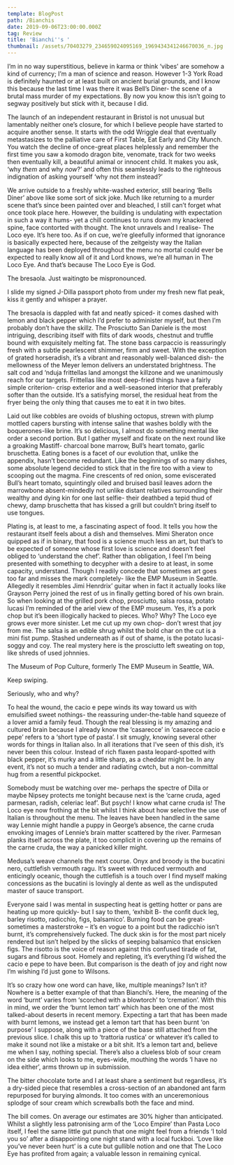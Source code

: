 ```yaml
---
template: BlogPost
path: /Bianchis
date: 2019-09-06T23:00:00.000Z
tag: Review
title: 'Bianchi''s '
thumbnail: /assets/70403279_234659024095169_1969434341246670036_n.jpg
---
```

<!--StartFragment-->

I’m in no way superstitious, believe in karma or think ‘vibes’ are somehow a kind of currency; I’m a man of science and reason. However 1-3 York Road is definitely haunted or at least built on ancient burial grounds, and I know this because the last time I was there it was Bell’s Diner- the scene of a brutal mass murder of my expectations. By now you know this isn’t going to segway positively but stick with it, because I did.

The launch of an independent restaurant in Bristol is not unusual but lamentably neither one’s closure, for which I believe people have started to acquire another sense. It starts with the odd Wriggle deal that eventually metastasizes to the palliative care of First Table, Eat Early and City Munch. You watch the decline of once-great places helplessly and remember the first time you saw a komodo dragon bite, venomate, track for two weeks then eventually kill, a beautiful animal or innocent child. It makes you ask, ‘why *them* and why *now*?’ and often this seamlessly leads to the righteous indignation of asking yourself ‘why not *them* instead?’

We arrive outside to a freshly white-washed exterior, still bearing ‘Bells Diner’ above like some sort of sick joke. Much like returning to a murder scene that’s since been painted over and bleached, I still can’t forget what once took place here. However, the building is undulating with expectation in such a way it hums- yet a chill continues to runs down my knackered spine, face contorted with thought. The knot unravels and I realise- The Loco eye. It’s here too. As if on cue, we’re gleefully informed that ignorance is basically expected here, because of the zeitgeisty way the Italian language has been deployed throughout the menu no mortal could ever be expected to really know all of it and Lord knows, we’re all human in The Loco Eye. And that’s because The Loco Eye is God.

The bresaola. Just waitingto be mispronounced.

I slide my signed J-Dilla passport photo from under my fresh new flat peak, kiss it gently and whisper a prayer.

The bresaola is dappled with fat and neatly spiced- it comes dashed with lemon and black pepper which I’d prefer to administer myself, but then I’m probably don’t have the skillz. The Prosciutto San Daniele is the most intriguing, describing itself with flits of dark woods, chestnut and truffle bound with exquisitely melting fat. The stone bass carpaccio is reassuringly fresh with a subtle pearlescent shimmer, firm and sweet. With the exception of grated horseradish, it’s a vibrant and reasonably well-balanced dish- the mellowness of the Meyer lemon delivers an understated brightness. The salt cod and ‘nduja frittellas land amongst the killzone and we unanimously reach for our targets. Frittellas like most deep-fried things have a fairly simple criterion- crisp exterior and a well-seasoned interior that preferably softer than the outside. It’s a satisfying morsel, the residual heat from the fryer being the only thing that causes me to eat it in two bites.

Laid out like cobbles are ovoids of blushing octopus, strewn with plump mottled capers bursting with intense saline that washes boldly with the boquerones-like brine. It’s so delicious, I almost do something mental like order a second portion. But I gather myself and fixate on the next round like a groaking Mastiff- charcoal bone marrow, Bull’s heart tomato, garlic bruschetta. Eating bones is a facet of our evolution that, unlike the appendix, hasn’t become redundant. Like the beginnings of so many dishes, some absolute legend decided to stick that in the fire too with a view to scooping out the magma. Fine crescents of red onion, some eviscerated Bull’s heart tomato, squintingly oiled and bruised basil leaves adorn the marrowbone absent-mindedly not unlike distant relatives surrounding their wealthy and dying kin for one last selfie- their deathbed a tepid thud of chewy, damp bruschetta that has kissed a grill but couldn’t bring itself to use tongues.

Plating is, at least to me, a fascinating aspect of food. It tells you how the restaurant itself feels about a dish and themselves. Mimi Sheraton once quipped as if in binary, that food is a science much less an art, but that’s to be expected of someone whose first love is science and doesn’t feel obliged to ‘understand the chef’. Rather than obligation, I feel I’m being presented with something to decypher with a desire to at least, in some capacity, understand. Though I readily concede that sometimes art goes too far and misses the mark completely- like the EMP Museum in Seattle. Allegedly it resembles Jimi Henrdrix’ guitar when in fact it actually looks like Grayson Perry joined the rest of us in finally getting bored of his own brain. So when looking at the grilled pork chop, prosciutto, salsa rossa, potato lucasi I’m reminded of the ariel view of the EMP museum. Yes, it’s a pork chop but it’s been illogically hacked to pieces. Who? Why? The Loco eye grows ever more sinister. Let me cut up my own chop- don’t wrest that joy from me. The salsa is an edible shrug whilst the bold char on the cut is a mini fist pump. Stashed underneath as if out of shame, is the potato lucasi- soggy and coy. The real mystery here is the prosciutto left sweating on top, like shreds of used johnnies.

The Museum of Pop Culture, formerly The EMP Museum in Seattle, WA.

Keep swiping.

Seriously, who and why?

To heal the wound, the cacio e pepe winds its way toward us with emulsified sweet nothings- the reassuring under-the-table hand squeeze of a lover amid a family feud. Though the real blessing is my amazing and cultured brain because I already know the ‘casarecce’ in ‘casarecce cacio e pepe’ refers to a ‘short type of pasta’. I sit smugly, knowing several other words for things in Italian also. In all iterations that I’ve seen of this dish, it’s never been this colour. Instead of rich flaxen pasta leopard-spotted with black pepper, it’s murky and a little sharp, as a cheddar might be. In any event, it’s not so much a tender and radiating cwtch, but a non-committal hug from a resentful pickpocket.

Somebody must be watching over me- perhaps the spectre of Dilla or maybe Nipsey protects me tonight because next is the ‘carne cruda, aged parmesan, radish, celeriac leaf’. But psych! I know what carne cruda is! The Loco eye now frothing at the bit whilst I think about how selective the use of Italian is throughout the menu. The leaves have been handled in the same way Lennie might handle a puppy in George’s absence, the carne cruda envoking images of Lennie’s brain matter scattered by the river. Parmesan planks itself across the plate, it too complicit in covering up the remains of the carne cruda, the way a panicked killer might.

Medusa’s weave channels the next course. Onyx and broody is the bucatini nero, cuttlefish vermouth ragu. It’s sweet with reduced vermouth and enticingly oceanic, though the cuttlefish is a touch over I find myself making concessions as the bucatini is lovingly al dente as well as the undisputed master of sauce transport.

Everyone said I was mental in suspecting heat is getting hotter or pans are heating up more quickly- but I say to them, ‘exhibit B- the confit duck leg, barley risotto, radicchio, figs, balsamico’. Burning food can be great- sometimes a masterstroke – it’s en vogue to a point but the radicchio isn’t burnt, it’s comprehensively fucked. The duck skin is for the most part nicely rendered but isn’t helped by the slicks of seeping balsamico that ensicken figs. The risotto is the voice of reason against this confused tirade of fat, sugars and fibrous soot. Homely and repleting, it’s everything I’d wished the cacio e pepe to have been. But comparison is the death of joy and right now I’m wishing I’d just gone to Wilsons.

It’s so crazy how one word can have, like, multiple meanings? Isn’t it? Nowhere is a better example of that than Bianchi’s. Here, the meaning of the word ‘burnt’ varies from ‘scorched with a blowtorch’ to ‘cremation’. With this in mind, we order the ‘burnt lemon tart’ which has been one of the most talked-about deserts in recent memory. Expecting a tart that has been made with burnt lemons, we instead get a lemon tart that has been burnt ‘on purpose’ I suppose, along with a piece of the base still attached from the previous slice. I chalk this up to ‘trattoria rustica’ or whatever it’s called to make it sound not like a mistake or a bit shit. It’s a lemon tart and, believe me when I say, nothing special. There’s also a clueless blob of sour cream on the side which looks to me, eyes-wide, mouthing the words ‘I have no idea either’, arms thrown up in submission.

The bitter chocolate torte and I at least share a sentiment but regardless, it’s a dry-sided piece that resembles a cross-section of an abandoned ant farm repurposed for burying almonds. It too comes with an unceremonious splodge of sour cream which screwballs both the face and mind.

The bill comes. On average our estimates are 30% higher than anticipated. Whilst a slightly less patronising arm of the ‘Loco Empire’ than Pasta Loco itself, I feel the same little gut punch that one might feel from a friends ‘I told you so’ after a disappointing one night stand with a local fuckboi. ‘Love like you’ve never been hurt’ is a cute but gullible notion and one that The Loco Eye has profited from again; a valuable lesson in remaining cynical.

<!--EndFragment-->
